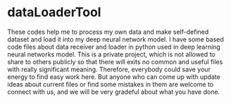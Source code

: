 # dataLoaderTool
These codes help me to process my own data and make self-defined dataset and load it into my deep neural network model.
I have some based code files about data receiver and loader in python used in deep learning neural networks model.
This is a private project, which is not allowed to share to others publicly so that there will exits no common and useful files 
with really significant meaning. Therefore, everybody could save your energy to find easy work here. But anyone who can come up with 
update ideas about current files or find some mistakes in them are welcome to connect with us, and we will be very gradeful about what you
have done.

